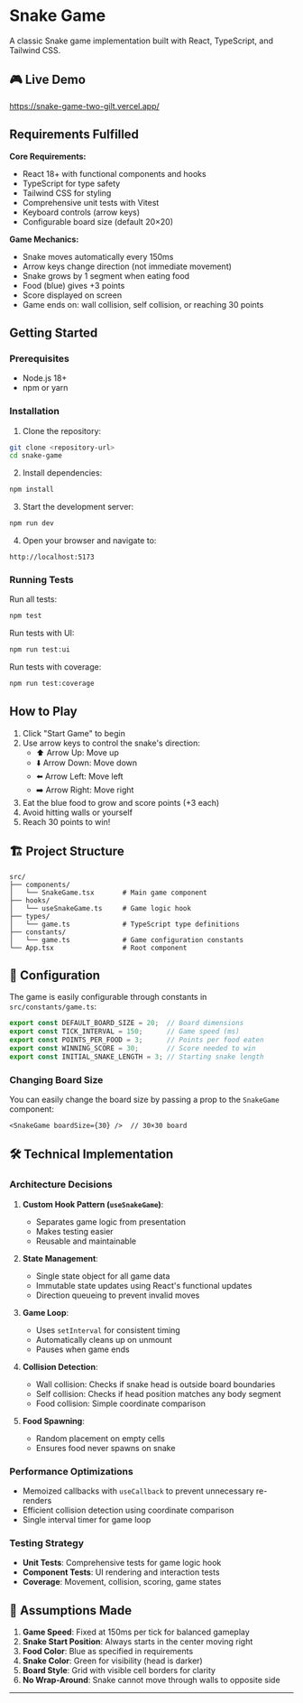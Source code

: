# Snake Game

A classic Snake game implementation built with React, TypeScript, and Tailwind CSS.

## 🎮 Live Demo

<https://snake-game-two-gilt.vercel.app/>

## Requirements Fulfilled

**Core Requirements:**

- React 18+ with functional components and hooks
- TypeScript for type safety
- Tailwind CSS for styling
- Comprehensive unit tests with Vitest
- Keyboard controls (arrow keys)
- Configurable board size (default 20×20)

**Game Mechanics:**

- Snake moves automatically every 150ms
- Arrow keys change direction (not immediate movement)
- Snake grows by 1 segment when eating food
- Food (blue) gives +3 points
- Score displayed on screen
- Game ends on: wall collision, self collision, or reaching 30 points

## Getting Started

### Prerequisites

- Node.js 18+
- npm or yarn

### Installation

1. Clone the repository:

```bash
git clone <repository-url>
cd snake-game
```

2. Install dependencies:

```bash
npm install
```

3. Start the development server:

```bash
npm run dev
```

4. Open your browser and navigate to:

```
http://localhost:5173
```

### Running Tests

Run all tests:

```bash
npm test
```

Run tests with UI:

```bash
npm run test:ui
```

Run tests with coverage:

```bash
npm run test:coverage
```

## How to Play

1. Click "Start Game" to begin
2. Use arrow keys to control the snake's direction:
   - ⬆️ Arrow Up: Move up
   - ⬇️ Arrow Down: Move down
   - ⬅️ Arrow Left: Move left
   - ➡️ Arrow Right: Move right
3. Eat the blue food to grow and score points (+3 each)
4. Avoid hitting walls or yourself
5. Reach 30 points to win!

## 🏗️ Project Structure

```
src/
├── components/
│   └── SnakeGame.tsx       # Main game component
├── hooks/
│   └── useSnakeGame.ts     # Game logic hook
├── types/
│   └── game.ts             # TypeScript type definitions
├── constants/
│   └── game.ts             # Game configuration constants
└── App.tsx                 # Root component
```

## 🔧 Configuration

The game is easily configurable through constants in `src/constants/game.ts`:

```typescript
export const DEFAULT_BOARD_SIZE = 20;  // Board dimensions
export const TICK_INTERVAL = 150;      // Game speed (ms)
export const POINTS_PER_FOOD = 3;      // Points per food eaten
export const WINNING_SCORE = 30;       // Score needed to win
export const INITIAL_SNAKE_LENGTH = 3; // Starting snake length
```

### Changing Board Size

You can easily change the board size by passing a prop to the `SnakeGame` component:

```tsx
<SnakeGame boardSize={30} />  // 30×30 board
```

## 🛠️ Technical Implementation

### Architecture Decisions

1. **Custom Hook Pattern (`useSnakeGame`)**:
   - Separates game logic from presentation
   - Makes testing easier
   - Reusable and maintainable

2. **State Management**:
   - Single state object for all game data
   - Immutable state updates using React's functional updates
   - Direction queueing to prevent invalid moves

3. **Game Loop**:
   - Uses `setInterval` for consistent timing
   - Automatically cleans up on unmount
   - Pauses when game ends

4. **Collision Detection**:
   - Wall collision: Checks if snake head is outside board boundaries
   - Self collision: Checks if head position matches any body segment
   - Food collision: Simple coordinate comparison

5. **Food Spawning**:
   - Random placement on empty cells
   - Ensures food never spawns on snake

### Performance Optimizations

- Memoized callbacks with `useCallback` to prevent unnecessary re-renders
- Efficient collision detection using coordinate comparison
- Single interval timer for game loop

### Testing Strategy

- **Unit Tests**: Comprehensive tests for game logic hook
- **Component Tests**: UI rendering and interaction tests
- **Coverage**: Movement, collision, scoring, game states

## 📝 Assumptions Made

1. **Game Speed**: Fixed at 150ms per tick for balanced gameplay
2. **Snake Start Position**: Always starts in the center moving right
3. **Food Color**: Blue as specified in requirements
4. **Snake Color**: Green for visibility (head is darker)
5. **Board Style**: Grid with visible cell borders for clarity
6. **No Wrap-Around**: Snake cannot move through walls to opposite side

---
